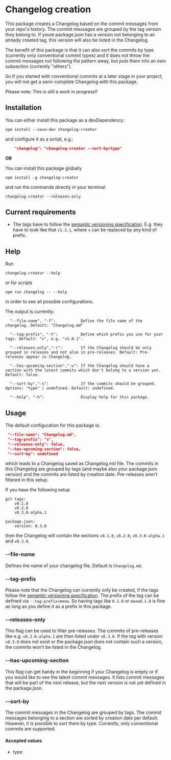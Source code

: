 # Changelog creation

This package creates a Changelog based on the commit messages from your repo's history.
The commit messages are grouped by the tag version they belong to. If youre package.json
has a version not belonging to an already created tag, this version will also be listed
in the Changelog.

The benefit of this package is that it can also sort the commits by type
(currently only conventional commit types) and it does not throw the commit messages
not following the pattern away, but puts them into an own subsection (currently "others").

So if you started with conventional commits at a later stage in your project,
you will not get a semi-complete Changelog with this package.

Please note:
This is still a work in progress!!

## Installation

You can either install this package as a devDependency:

```terminal
npm install --save-dev changelog-creator
```

and configure it as a script, e.g.:

```json
    "changelog": "changelog-creator --sort-by=type"
```

**OR**

You can install this package globally

```terminal
npm install -g changelog-creator
```

and run the commands directly in your terminal:

```terminal
changelog-creator --releases-only
```

## Current requirements

- The tags have to follow the [semantic versioning specification](https://semver.org/spec/v2.0.0.html).
  E.g. they have to look like that `v1.3.1`, where `v` can be replaced by any kind of prefix.

## Help

Run

```terminal
changelog-creator --help
```

or for scripts

```terminal
npm run changelog -- --help
```

in order to see all possible configurations.

The output is currently:

```terminal
  "--file-name", "-f":           Define the file name of the changelog. Default: "Changelog.md"

  "--tag-prefix", "-t":          Define which prefix you use for your tags. Default: "v", e.g. "v1.0.1".

  "--releases-only","-r":        If the Changelog should be only grouped in releases and not also in pre-releases. Default: Pre-releases appear in Changelog.

  "--has-upcoming-section","-u": If the Changelog should have a section with the latest commits which don't belong to a version yet. Default: false.

  "--sort-by","-s":              If the commits should be grouped. Options: "type" | undefined. Default: undefined.

  "--help", "-h":                Display help for this package.
```

## Usage

The default configuration for this package is:

```json
 "--file-name": "Changelog.md",
 "--tag-prefix": "v",
 "--releases-only": false,
 "--has-upcoming-section": false,
 "--sort-by": undefined
```

which leads to a Changelog saved as Changelog.md file. The commits in this Changelog are grouped by tags (and maybe also your package.json version)
and the commits are listed by creation date. Pre-releases aren't filtered in this setup.

If you have the following setup

```
git tags:
    v0.1.0
    v0.2.0
    v0.3.0-alpha.1

package.json:
    version: 0.3.0
```

then the Changelog will contain the sections `v0.1.0`, `v0.2.0`, `v0.3.0-alpha.1` and `v0.3.0`.

### --file-name

Defines the name of your changelog file. Default is `Changelog.md`.

### --tag-prefix

Please note that the Changelog can currently only be created, if the tags follow the
[semantic versioning specification](https://semver.org/spec/v2.0.0.html).
The prefix of the tag can be defined via `--tag-prefix=meow`. So having tags like
`0.1.0` or `meow0.1.0` is fine as long as you define it as a prefix in this package.

### --releases-only

This flag can be used to filter pre-releases. The commits of pre-releases like e.g. `v0.3.0-alpha.1`
are then listed under `v0.3.0`. If the tag with version `v0.3.0` does not exist
or the package.json does not contain such a version, the commits won't be listed in the Changelog.

### --has-upcoming-section

This flag can get handy in the beginning if your Changelog is empty or if you would like
to see the latest commit messages.
It lists commit messages that will be part of the next release, but the next version
is not yet defined in the package.json.

### --sort-by

The commit messages in the Changelog are grouped by tags. The commit messages belonging to a
section are sorted by creation date per default. However, it is possible to sort them by type.
Currently, only conventional commits are supported.

#### Accepted values

- type
